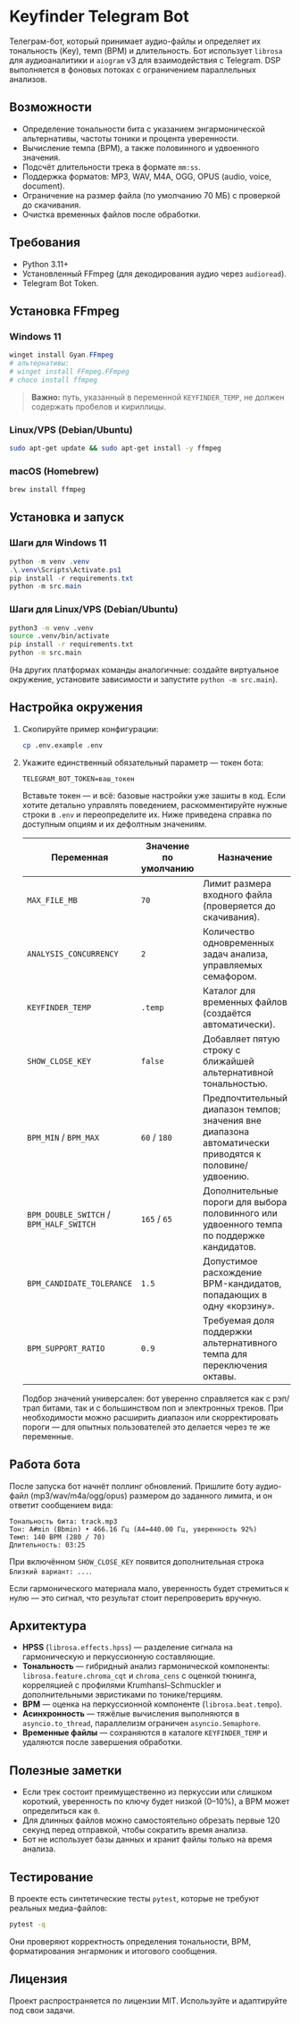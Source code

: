 # Keyfinder Telegram Bot

Телеграм-бот, который принимает аудио-файлы и определяет их тональность (Key), темп (BPM) и длительность. Бот использует `librosa` для аудиоаналитики и `aiogram` v3 для взаимодействия с Telegram. DSP выполняется в фоновых потоках с ограничением параллельных анализов.

## Возможности

- Определение тональности бита с указанием энгармонической альтернативы, частоты тоники и процента уверенности.
- Вычисление темпа (BPM), а также половинного и удвоенного значения.
- Подсчёт длительности трека в формате `mm:ss`.
- Поддержка форматов: MP3, WAV, M4A, OGG, OPUS (audio, voice, document).
- Ограничение на размер файла (по умолчанию 70 МБ) с проверкой до скачивания.
- Очистка временных файлов после обработки.

## Требования

- Python 3.11+
- Установленный FFmpeg (для декодирования аудио через `audioread`).
- Telegram Bot Token.

## Установка FFmpeg

### Windows 11

```powershell
winget install Gyan.FFmpeg
# альтернативы:
# winget install FFmpeg.FFmpeg
# choco install ffmpeg
```

> **Важно:** путь, указанный в переменной `KEYFINDER_TEMP`, не должен содержать пробелов и кириллицы.

### Linux/VPS (Debian/Ubuntu)

```bash
sudo apt-get update && sudo apt-get install -y ffmpeg
```

### macOS (Homebrew)

```bash
brew install ffmpeg
```

## Установка и запуск

### Шаги для Windows 11

```powershell
python -m venv .venv
.\.venv\Scripts\Activate.ps1
pip install -r requirements.txt
python -m src.main
```

### Шаги для Linux/VPS (Debian/Ubuntu)

```bash
python3 -m venv .venv
source .venv/bin/activate
pip install -r requirements.txt
python -m src.main
```

(На других платформах команды аналогичные: создайте виртуальное окружение, установите зависимости и запустите `python -m src.main`).

## Настройка окружения

1. Скопируйте пример конфигурации:

   ```bash
   cp .env.example .env
   ```

2. Укажите единственный обязательный параметр — токен бота:

   ```env
   TELEGRAM_BOT_TOKEN=ваш_токен
   ```

   Вставьте токен — и всё: базовые настройки уже зашиты в код. Если хотите детально управлять поведением, раскомментируйте нужные
   строки в `.env` и переопределите их. Ниже приведена справка по доступным опциям и их дефолтным значениям.

   | Переменная | Значение по умолчанию | Назначение |
   | --- | --- | --- |
   | `MAX_FILE_MB` | `70` | Лимит размера входного файла (проверяется до скачивания). |
   | `ANALYSIS_CONCURRENCY` | `2` | Количество одновременных задач анализа, управляемых семафором. |
   | `KEYFINDER_TEMP` | `.temp` | Каталог для временных файлов (создаётся автоматически). |
   | `SHOW_CLOSE_KEY` | `false` | Добавляет пятую строку с ближайшей альтернативной тональностью. |
   | `BPM_MIN` / `BPM_MAX` | `60` / `180` | Предпочтительный диапазон темпов; значения вне диапазона автоматически приводятся к половине/удвоению. |
   | `BPM_DOUBLE_SWITCH` / `BPM_HALF_SWITCH` | `165` / `65` | Дополнительные пороги для выбора половинного или удвоенного темпа по поддержке кандидатов. |
   | `BPM_CANDIDATE_TOLERANCE` | `1.5` | Допустимое расхождение BPM-кандидатов, попадающих в одну «корзину». |
   | `BPM_SUPPORT_RATIO` | `0.9` | Требуемая доля поддержки альтернативного темпа для переключения октавы. |

   Подбор значений универсален: бот уверенно справляется как с рэп/трап битами, так и с большинством поп и электронных треков. При
   необходимости можно расширить диапазон или скорректировать пороги — для опытных пользователей это делается через те же переменные.

## Работа бота

После запуска бот начнёт поллинг обновлений. Пришлите боту аудио-файл (mp3/wav/m4a/ogg/opus) размером до заданного лимита, и он ответит сообщением вида:

```
Тональность бита: track.mp3
Тон: A#min (Bbmin) • 466.16 Гц (A4=440.00 Гц, уверенность 92%)
Темп: 140 BPM (280 / 70)
Длительность: 03:25
```

При включённом `SHOW_CLOSE_KEY` появится дополнительная строка `Близкий вариант: ...`.

Если гармонического материала мало, уверенность будет стремиться к нулю — это сигнал, что результат стоит перепроверить вручную.

## Архитектура

- **HPSS** (`librosa.effects.hpss`) — разделение сигнала на гармоническую и перкуссионную составляющие.
- **Тональность** — гибридный анализ гармонической компоненты: `librosa.feature.chroma_cqt` и `chroma_cens` с оценкой тюнинга, корреляцией с профилями Krumhansl–Schmuckler и дополнительными эвристиками по тонике/терциям.
- **BPM** — оценка на перкуссионной компоненте (`librosa.beat.tempo`).
- **Асинхронность** — тяжёлые вычисления выполняются в `asyncio.to_thread`, параллелизм ограничен `asyncio.Semaphore`.
- **Временные файлы** — сохраняются в каталоге `KEYFINDER_TEMP` и удаляются после завершения обработки.

## Полезные заметки

- Если трек состоит преимущественно из перкуссии или слишком короткий, уверенность по ключу будет низкой (0–10%), а BPM может определиться как `0`.
- Для длинных файлов можно самостоятельно обрезать первые 120 секунд перед отправкой, чтобы сократить время анализа.
- Бот не использует базы данных и хранит файлы только на время анализа.

## Тестирование

В проекте есть синтетические тесты `pytest`, которые не требуют реальных медиа-файлов:

```bash
pytest -q
```

Они проверяют корректность определения тональности, BPM, форматирования энгармоник и итогового сообщения.

## Лицензия

Проект распространяется по лицензии MIT. Используйте и адаптируйте под свои задачи.
